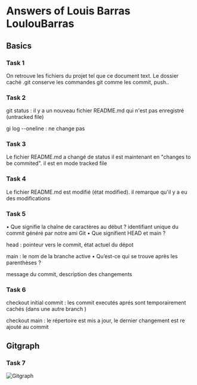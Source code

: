 # Answers of Louis Barras LoulouBarras

## Basics

### Task 1

On retrouve les fichiers du projet tel que ce document text. Le dossier caché .git conserve les commandes git comme les commit, push.. 

### Task 2

git status : il y a un nouveau fichier README.md qui n'est pas enregistré (untracked file)

gi log --oneline : ne change pas 

### Task 3

Le fichier README.md a changé de status il est maintenant en "changes to be commited". il est en mode tracked file 

### Task 4

Le fichier README.md est modifié (état modified). il remarque qu'il y a eu des modifications

### Task 5

• Que signifie la chaîne de caractères au début ? identifiant unique du commit généré par notre ami Git
• Que signifient HEAD et main ? 

head : pointeur vers le commit, état actuel du dépot

main : le nom de la branche active
• Qu’est-ce qui se trouve après les parenthèses ?

message du commit, description des changements

### Task 6

checkout initial commit : les commit executés aprés sont temporairement cachés (dans une autre branch )

checkout main : le répertoire est mis a jour, le dernier changement est re ajouté au commit

## Gitgraph

### Task 7

![Gitgraph](img/gitgraph.svg)